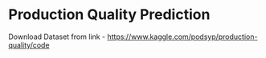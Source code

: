 
# Production Quality Prediction


Download Dataset from link - https://www.kaggle.com/podsyp/production-quality/code
